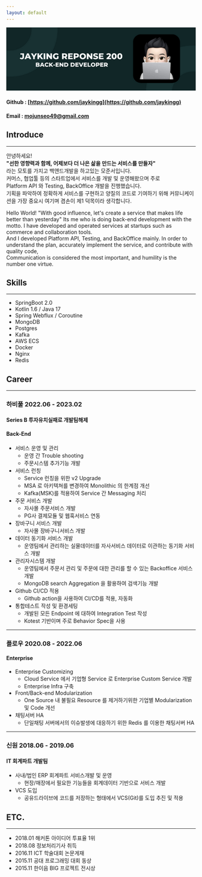 ```yaml
---
layout: default
---
```


![Banner](assets/Jayking_reponse_200.png)
#### Github : [https://github.com/jaykingg](https://github.com/jaykingg)
#### Email  : mojunseo49@gmail.com

## Introduce
***
안녕하세요!   
**"선한 영향력과 함께, 어제보다 더 나은 삶을 만드는 서비스를 만들자"**   
라는 모토를 가지고 백앤드개발을 하고있는 모준서입니다.   
커머스, 협업툴 등의 스타트업에서 서비스를 개발 및 운영해왔으며 주로    
Platform API 와 Testing, BackOffice 개발을 진행했습니다.   
기획을 파악하여 정확하게 서비스를 구현하고 양질의 코드로 기여하기 위해 커뮤니케이션을 가장 중요시 여기며 겸손이 제1 덕목이라 생각합니다.

Hello World!
"With good influence, let's create a service that makes life better than yesterday"
Its me who is doing back-end development with the motto.
I have developed and operated services at startups such as commerce and collaboration tools.    
And I developed Platform API, Testing, and BackOffice mainly.
In order to understand the plan, accurately implement the service, and contribute with quality code,    
Communication is considered the most important, and humility is the number one virtue.


## Skills
***
 * SpringBoot 2.0
 * Kotlin 1.6 / Java 17
 * Spring Webflux / Coroutine
 * MongoDB
 * Postgres
 * Kafka
 * AWS ECS
 * Docker
 * Nginx
 * Redis

## Career
***
### 하비풀 2022.06 - 2023.02
####  Series B 투자유치실패로 개발팀해제
#### Back-End 
* 서비스 운영 및 관리 
  * 운영 간 Trouble shooting
  * 주문시스템 추가기능 개발
* 서비스 런칭
  * Service 런칭을 위한 v2 Upgrade
  * MSA 로 아키텍쳐를 변경하여 Monolithic 의 한계점 개선
  * Kafka(MSK)를 적용하여 Service 간 Messaging 처리
* 주문 서비스 개발 
  * 자사몰 주문서비스 개발 
  * PG사 결제모듈 및 웹훅서비스 연동
* 장바구니 서비스 개발
  * 자사몰 장바구니서비스 개발
* 데이터 동기화 서비스 개발
  * 운영팀에서 관리하는 실물데이터를 자사서비스 데이터로 이관하는 동기화 서비스 개발
* 관리자시스템 개발
  * 운영팀에서 주문서 관리 및 주문에 대한 관리를 할 수 있는 Backoffice 서비스 개발
  * MongoDB search Aggregation 을 활용하여 검색기능 개발
* Github CI/CD 적용
  * Github action을 사용하여 CI/CD를 적용, 자동화
* 통합테스트 작성 및 환경세팅
  * 개발된 모든 Endpoint 에 대하여 Integration Test 작성
  * Kotest 기반이며 주로 Behavior Spec을 사용


***
### 플로우 2020.08 - 2022.06
#### Enterprise
* Enterprise Customizing
  * Cloud Service 에서 기업형 Service 로 Enterprise Custom Service 개발
  * Enterprise Infra 구축
* Front/Back-end Modularization
  * One Source 내 불필요 Resource 를 제거하기위한 기업별 Modularization 및 Code 개선 
* 채팅서버 HA
  * 단일채팅 서버에서의 이슈발생에 대응하기 위한 Redis 를 이용한 채팅서버 HA

***
### 신원 2018.06 - 2019.06
#### IT 회계파트 개발팀
* 사내/법인 ERP 회계파트 서비스개발 및 운영
  * 현장/매장에서 필요한 기능들을 회계데이터 기반으로 서비스 개발
* VCS 도입
  * 공유드라이브에 코드를 저장하는 형태에서 VCS(Git)를 도입 추진 및 적용


## ETC.
***
* 2018.01 해커톤 아이디어 투표율 1위
* 2018.08 정보처리기사 취득
* 2016.11 ICT 학술대회 논문게재
* 2015.11 공대 프로그래밍 대회 동상
* 2015.11 한이음 BIG 프로젝트 전시상